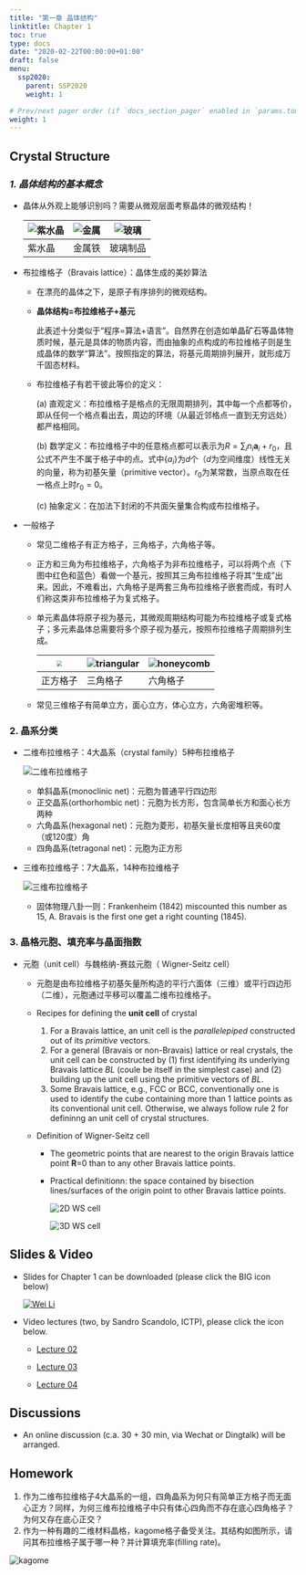 ```yaml
---
title: "第一章 晶体结构"
linktitle: Chapter 1
toc: true
type: docs
date: "2020-02-22T00:00:00+01:00"
draft: false
menu:
  ssp2020:
    parent: SSP2020
    weight: 1

# Prev/next pager order (if `docs_section_pager` enabled in `params.toml`)
weight: 1
---
```




## Crystal Structure

### ***1. 晶体结构的基本概念*** 

+ 晶体从外观上能够识别吗？需要从微观层面考察晶体的微观结构！

  | ![紫水晶](/courses/ssp2020/figs/amethyst.jpg) | ![金属](/courses/ssp2020/figs/ion.jpg) | ![玻璃](/courses/ssp2020/figs/glasscrystal.jpg) |
  | --------------------------------------------- | -------------------------------------- | ----------------------------------------------- |
  | 紫水晶                                        | 金属铁                                 | 玻璃制品                                        |

+ 布拉维格子（Bravais lattice）：晶体生成的美妙算法

  + 在漂亮的晶体之下，是原子有序排列的微观结构。

  + **晶体结构=布拉维格子+基元** 

    此表述十分类似于“程序=算法+语言”。自然界在创造如单晶矿石等晶体物质时候，基元是具体的物质内容，而由抽象的点构成的布拉维格子则是生成晶体的数学“算法”。按照指定的算法，将基元周期排列展开，就形成万千固态材料。

  + 布拉维格子有若干彼此等价的定义：

    (a) 直观定义：布拉维格子是格点的无限周期排列，其中每一个点都等价，即从任何一个格点看出去，周边的环境（从最近邻格点一直到无穷远处）都严格相同。

    (b) 数学定义：布拉维格子中的任意格点都可以表示为$R = \sum_i n_i \textbf{a}_i + r_0$，且公式不产生不属于格子中的点。式中$\{ a_i \}$为$d$个（$d$为空间维度）线性无关的向量，称为初基矢量（primitive vector）。$r_0$为某常数，当原点取在任一格点上时$r_0=0$。

    (c) 抽象定义：在加法下封闭的不共面矢量集合构成布拉维格子。

+ 一般格子

  + 常见二维格子有正方格子，三角格子，六角格子等。

  + 正方和三角为布拉维格子，六角格子为非布拉维格子，可以将两个点（下图中红色和蓝色）看做一个基元，按照其三角布拉维格子将其“生成”出来。因此，不难看出，六角格子是两套三角布拉维格子嵌套而成，有时人们称这类非布拉维格子为复式格子。

  + 单元素晶体将原子视为基元，其微观周期结构可能为布拉维格子或复式格子；多元素晶体总需要将多个原子视为基元，按照布拉维格子周期排列生成。

    | <img src="/courses/ssp2020/figs/squarelatt.png" style="zoom:60%;" name="square"/> | ![triangular](/courses/ssp2020/figs/trianlatt.jpeg) | ![honeycomb](/courses/ssp2020/figs/honeycomblatt.jpeg) |
    | ------------------------------------------------------------ | --------------------------------------------------- | ------------------------------------------------------ |
    | 正方格子                                                     | 三角格子                                            | 六角格子                                               |

  + 常见三维格子有简单立方，面心立方，体心立方，六角密堆积等。

### 2. 晶系分类

+ 二维布拉维格子：4大晶系（crystal family）5种布拉维格子

   ![二维布拉维格子](/courses/ssp2020/figs/2DBravLatt.jpg)

  + 单斜晶系(monoclinic net)：元胞为普通平行四边形
  + 正交晶系(orthorhombic net)：元胞为长方形，包含简单长方和面心长方两种
  + 六角晶系(hexagonal net)：元胞为菱形，初基矢量长度相等且夹60度（或120度）角
  + 四角晶系(tetragonal net)：元胞为正方形

+ 三维布拉维格子：7大晶系，14种布拉维格子

   ![三维布拉维格子](/courses/ssp2020/figs/3DBravLatt.jpg)

  + 固体物理八卦一则：Frankenheim (1842) miscounted this number as 15, A. Bravais is the first one get a right counting (1845).

### 3. 晶格元胞、填充率与晶面指数

+ 元胞（unit cell）与魏格纳-赛兹元胞（ Wigner-Seitz cell）

  + 元胞是由布拉维格子初基矢量所构造的平行六面体（三维）或平行四边形（二维），元胞通过平移可以覆盖二维布拉维格子。

  + Recipes for defining the **unit cell** of crystal

    1. For a Bravais lattice, an unit cell is the *parallelepiped* constructed out of its *primitive* vectors.
    2. For a general (Bravais or non-Bravais) lattice or real crystals, the unit cell can be constructed by (1) first identifying its underlying Bravais lattice *BL* (coule be itself in the simplest case) and (2) building up the unit cell using the primitive vectors of *BL*.
    3. Some Bravais lattice, e.g., FCC or BCC, conventionally one is used to identify the cube containing more than 1 lattice points as its conventional unit cell.  Otherwise, we always follow rule 2 for defininng an unit cell of crystal structures.

  + Definition of Wigner-Seitz cell

    + The geometric points that are nearest to the origin Bravais lattice point **R**=0 than to  any other Bravais lattice points. 

    + Practical definitionn: the space contained by bisection lines/surfaces of the origin point to other Bravais lattice points. 

       ![2D WS cell](/courses/ssp2020/figs/wscell2d.jpeg)

       ![3D WS cell](/courses/ssp2020/figs/wscell3d.jpg)

      

## Slides & Video

+ Slides for Chapter 1 can be downloaded (please click the BIG icon below) 

  [![](/courses/ssp2020/figs/coverc1.jpg "Wei Li")](/courses/ssp2020/slides/slidesc1.pdf)

+ Video lectures (two, by Sandro Scandolo, ICTP), please click the icon below.

  + [Lecture 02](https://www.bilibili.com/video/av47845416?p=2)
  
  + [Lecture 03](https://www.bilibili.com/video/av47845416?p=3)
  + [Lecture 04](https://www.bilibili.com/video/av47845416?p=4)

## Discussions

+ An online discussion (c.a. 30 + 30 min, via Wechat or Dingtalk) will be arranged.



## Homework

1. 作为二维布拉维格子4大晶系的一组，四角晶系为何只有简单正方格子而无面心正方？同样，为何三维布拉维格子中只有体心四角而不存在底心四角格子？为何又存在底心正交？
2. 作为一种有趣的二维材料晶格，kagome格子备受关注。其结构如图所示，请问其布拉维格子属于哪一种？并计算填充率(filling rate)。

![kagome](/courses/ssp2020/figs/kagome.jpg)

